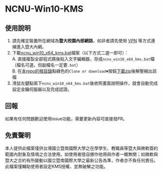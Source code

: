 # NCNU-Win10-KMS

## 使用說明
1. 請先確定裝置所在網域為**暨大校園內部網路**，如非者請先使用 [VPN](https://ncnuvpn.twaren.net/) 等方式連線進入暨大內網。
2. 下載[ncnu_win10_x64_kms.bat](https://github.com/hms5232/NCNU-Win10-KMS/blob/master/ncnu_win10_x64_kms.bat)檔案（以下方式二選一即可）：  
  A. 直接複製全部程式碼後貼入文字編輯器，存成`ncnu_win10_x64_kms.bat`檔（檔名可選，但副檔名一定要`.bat`）  
  B. 在[本repo的根目錄](https://github.com/hms5232/NCNU-Win10-KMS)點綠色的`Clone or download▼`按鈕[下載zip](https://github.com/hms5232/NCNU-Win10-KMS/archive/master.zip)後解壓縮出該檔
3. 滑鼠左鍵點兩下`ncnu_win10_x64_kms.bat`後依照畫面說明操作，就會自動完成設定金鑰伺服器以及完成認證。

## 回報
如果有任何問題歡迎使用issue功能，需要更新內容可直接發PR。

## 免責聲明
本人提供此檔案僅供台灣國立暨南國際大學之在學學生、教職員等暨大與微軟簽約範圍內對象及情境之合法使用。如使用者擅自挪作他用與作者一概無關；如微軟與暨大之合約有所變動以國立暨南國際大學之最新公告為準，作者亦不負任何責任。  
此檔案僅輔助使用者設定KMS授權，並無破解之功能。
